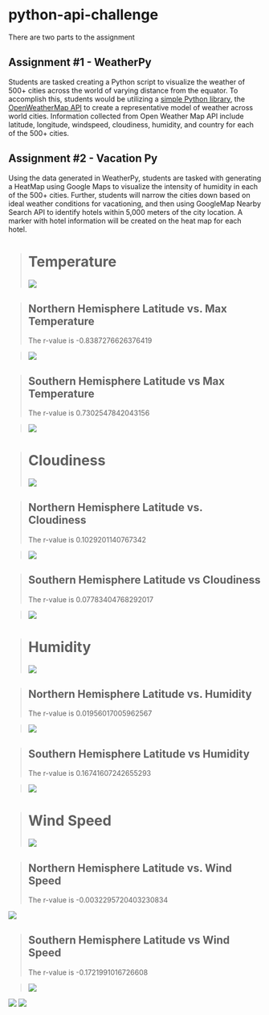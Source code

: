 # python-api-challenge
There are two parts to the assignment
## Assignment #1 - WeatherPy 
Students are tasked creating a Python script to visualize the weather of 500+ cities across the world of varying distance from the equator. To accomplish this, students would be utilizing a [simple Python library](https://pypi.python.org/pypi/citipy), the [OpenWeatherMap API](https://openweathermap.org/api) to create a representative model of weather across world cities. Information collected from Open Weather Map API include latitude, longitude, windspeed, cloudiness, humidity, and country for each of the 500+ cities.

## Assignment #2 - Vacation Py
Using the data generated in WeatherPy, students are tasked with generating a HeatMap using Google Maps to visualize the intensity of humidity in each of the 500+ cities. Further, students will narrow the cities down based on ideal weather conditions for vacationing, and then using GoogleMap Nearby Search API to identify hotels within 5,000 meters of the city location. A marker with hotel information will be created on the heat map for each hotel.

># Temperature
>![](https://github.com/adriana-icasiano/python-api-challenge/blob/578eac3e6c96d8ba33f74ac9cda00fa4db3da860/WeatherPy/Images/Lat%20vs%20Temp.png)

>## Northern Hemisphere Latitude vs. Max Temperature
>The r-value is -0.8387276626376419

>![](https://github.com/adriana-icasiano/python-api-challenge/blob/578eac3e6c96d8ba33f74ac9cda00fa4db3da860/WeatherPy/Images/Lat%20vs%20Max%20Temp%20N.Hem.png)

>## Southern Hemisphere Latitude vs Max Temperature
>The r-value is 0.7302547842043156

>![](https://github.com/adriana-icasiano/python-api-challenge/blob/578eac3e6c96d8ba33f74ac9cda00fa4db3da860/WeatherPy/Images/Lat%20vs%20Max%20Temp%20S.Hem.png)

># Cloudiness
>![](https://github.com/adriana-icasiano/python-api-challenge/blob/578eac3e6c96d8ba33f74ac9cda00fa4db3da860/WeatherPy/Images/Lat%20vs%20Cloudiness.png)

>## Northern Hemisphere Latitude vs. Cloudiness
>The r-value is 0.1029201140767342

>![](https://github.com/adriana-icasiano/python-api-challenge/blob/578eac3e6c96d8ba33f74ac9cda00fa4db3da860/WeatherPy/Images/Lat%20vs%20Cloudiness%20(%25)%20N.Hem.png)

>## Southern Hemisphere Latitude vs Cloudiness
>The r-value is 0.07783404768292017

>![](https://github.com/adriana-icasiano/python-api-challenge/blob/578eac3e6c96d8ba33f74ac9cda00fa4db3da860/WeatherPy/Images/Lat%20vs%20Cloudiness%20S.Hem.png)

># Humidity
>![](https://github.com/adriana-icasiano/python-api-challenge/blob/578eac3e6c96d8ba33f74ac9cda00fa4db3da860/WeatherPy/Images/Lat%20vs%20Humidity.png)


>## Northern Hemisphere Latitude vs. Humidity
>The r-value is 0.01956017005962567

>![](https://github.com/adriana-icasiano/python-api-challenge/blob/578eac3e6c96d8ba33f74ac9cda00fa4db3da860/WeatherPy/Images/Lat%20vs%20Humidity%20N.Hem.png)

>## Southern Hemisphere Latitude vs Humidity
>The r-value is 0.16741607242655293

>![](https://github.com/adriana-icasiano/python-api-challenge/blob/578eac3e6c96d8ba33f74ac9cda00fa4db3da860/WeatherPy/Images/Lat%20vs%20Humidity%20(%25)%20S.Hem.png)

># Wind Speed
>![](https://github.com/adriana-icasiano/python-api-challenge/blob/578eac3e6c96d8ba33f74ac9cda00fa4db3da860/WeatherPy/Images/Lat%20vs%20Wind%20Speed.png)


>## Northern Hemisphere Latitude vs. Wind Speed
>The r-value is -0.0032295720403230834

![](https://github.com/adriana-icasiano/python-api-challenge/blob/578eac3e6c96d8ba33f74ac9cda00fa4db3da860/WeatherPy/Images/Lat%20vs%20Wind%20Speed%20N.Hem.png)


>## Southern Hemisphere Latitude vs Wind Speed
>The r-value is -0.1721991016726608

>![](https://github.com/adriana-icasiano/python-api-challenge/blob/578eac3e6c96d8ba33f74ac9cda00fa4db3da860/WeatherPy/Images/Lat%20vs%20Wind%20Speed%20S.Hem.png)


![](https://github.com/adriana-icasiano/python-api-challenge/blob/4f110cb37ca5d24fa9d19d7b0e3a1f09c31d5f1a/VacationPy/Images/HeatMap1.PNG)
![](https://github.com/adriana-icasiano/python-api-challenge/blob/4f110cb37ca5d24fa9d19d7b0e3a1f09c31d5f1a/VacationPy/Images/HeatMap%20Hotel%20Markers.PNG)
